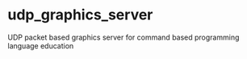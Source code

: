 # udp_graphics_server
UDP packet based graphics server for command based programming language education
